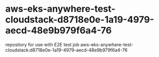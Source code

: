 # aws-eks-anywhere-test-cloudstack-d8718e0e-1a19-4979-aecd-48e9b979f6a4-76
repository for use with E2E test job aws-eks-anywhere-test-cloudstack:d8718e0e-1a19-4979-aecd-48e9b979f6a4-76
